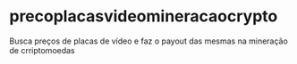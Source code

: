 # precoplacasvideomineracaocrypto
Busca preços de placas de vídeo e faz o payout das mesmas na mineração de crriptomoedas
